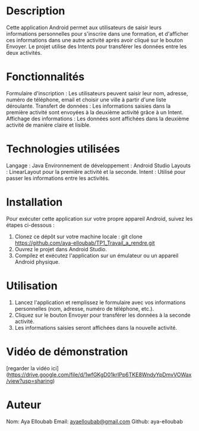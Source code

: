 # Description
Cette application Android permet aux utilisateurs de saisir leurs informations personnelles pour s'inscrire dans une formation, et d'afficher ces informations dans une autre activité après avoir cliqué sur le bouton Envoyer. 
Le projet utilise des Intents pour transférer les données entre les deux activités.

# Fonctionnalités
Formulaire d'inscription : Les utilisateurs peuvent saisir leur nom, adresse, numéro de téléphone, email et choisir une ville à partir d'une liste déroulante.
Transfert de données : Les informations saisies dans la première activité sont envoyées à la deuxième activité grâce à un Intent.
Affichage des informations : Les données sont affichées dans la deuxième activité de manière claire et lisible.

# Technologies utilisées
Langage : Java
Environnement de développement : Android Studio
Layouts : LinearLayout pour la première activité et la seconde.
Intent : Utilisé pour passer les informations entre les activités.

# Installation
Pour exécuter cette application sur votre propre appareil Android, suivez les étapes ci-dessous :

1. Clonez ce dépôt sur votre machine locale : git clone https://github.com/aya-elloubab/TP1_Travail_a_rendre.git
2. Ouvrez le projet dans Android Studio.
3. Compilez et exécutez l'application sur un émulateur ou un appareil Android physique.

# Utilisation
1. Lancez l'application et remplissez le formulaire avec vos informations personnelles (nom, adresse, numéro de téléphone, etc.).
2. Cliquez sur le bouton Envoyer pour transférer les données à la seconde activité.
3. Les informations saisies seront affichées dans la nouvelle activité.

# Vidéo de démonstration
[regarder la vidéo ici] (https://drive.google.com/file/d/1wfGKgD01krIPp6TKE8WndyYpDmvVOWax/view?usp=sharing)

# Auteur
Nom: Aya Elloubab
Email: ayaelloubab@gmail.com
Github: aya-elloubab
